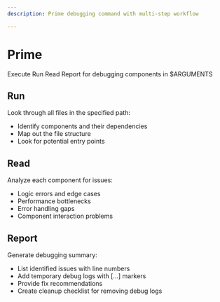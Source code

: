 ```yaml
---
description: Prime debugging command with multi-step workflow

---
```


# Prime

Execute Run Read Report for debugging components in $ARGUMENTS

## Run

Look through all files in the specified path:

- Identify components and their dependencies
- Map out the file structure
- Look for potential entry points

## Read

Analyze each component for issues:

- Logic errors and edge cases
- Performance bottlenecks
- Error handling gaps
- Component interaction problems

## Report

Generate debugging summary:

- List identified issues with line numbers
- Add temporary debug logs with [...] markers
- Provide fix recommendations
- Create cleanup checklist for removing debug logs
